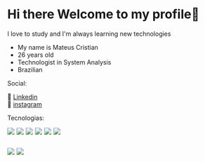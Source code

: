 
<h1>Hi there Welcome to my profile👋</h1>

<p>I love to study and I'm always learning new technologies</p>

<ul>
   <li>My name is Mateus Cristian</li>
   <li>26 years old</li>
   <li>Technologist in System Analysis</li>
   <li>Brazilian</li>
</ul>

<p>Social:</p>

💼 [Linkedin]()<br>
📸 [instagram]()

Tecnologias:


<div style="display:flex;gap:0 5px;">

<img style="max-width:50px;" src="https://cdn.jsdelivr.net/gh/devicons/devicon/icons/html5/html5-original.svg" />



<img style="max-width:50px;"  src="https://cdn.jsdelivr.net/gh/devicons/devicon/icons/css3/css3-original.svg" />


<img style="max-width:50px;" src="https://cdn.jsdelivr.net/gh/devicons/devicon/icons/sass/sass-original.svg" />


          
<img style="max-width:50px;" src="https://cdn.jsdelivr.net/gh/devicons/devicon/icons/javascript/javascript-original.svg" />


<img style="max-width:50px;" src="https://cdn.jsdelivr.net/gh/devicons/devicon/icons/react/react-original.svg" />



<img style="max-width:50px;" src="https://cdn.jsdelivr.net/gh/devicons/devicon/icons/mysql/mysql-original-wordmark.svg" />
          
</div>

<div style="display:flex;gap:0 5px;margin:30px 0">

<img style="max-width:50px;"  src="https://cdn.jsdelivr.net/gh/devicons/devicon/icons/php/php-original.svg" />

<img style="max-width:50px;" src="https://cdn.jsdelivr.net/gh/devicons/devicon/icons/laravel/laravel-plain.svg" />



</div>






